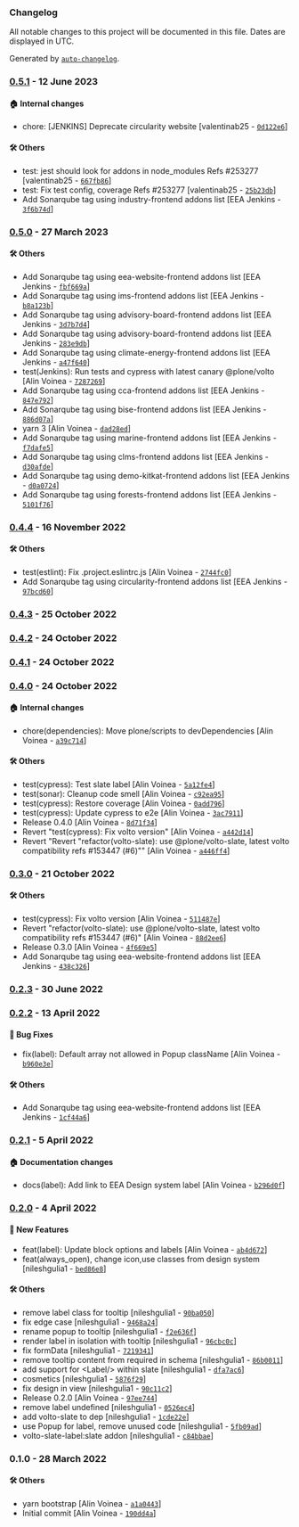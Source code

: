 ### Changelog

All notable changes to this project will be documented in this file. Dates are displayed in UTC.

Generated by [`auto-changelog`](https://github.com/CookPete/auto-changelog).

### [0.5.1](https://github.com/eea/volto-slate-label/compare/0.5.0...0.5.1) - 12 June 2023

#### :house: Internal changes

- chore: [JENKINS] Deprecate circularity website [valentinab25 - [`0d122e6`](https://github.com/eea/volto-slate-label/commit/0d122e663e43c46c3fced18727be0acd5a87c404)]

#### :hammer_and_wrench: Others

- test: jest should look for addons in node_modules Refs #253277 [valentinab25 - [`667fb86`](https://github.com/eea/volto-slate-label/commit/667fb860e064902b6db4efaffd3508217faec5cc)]
- test: Fix test config, coverage Refs #253277 [valentinab25 - [`25b23db`](https://github.com/eea/volto-slate-label/commit/25b23dbe1574ef332340593accee6c91157adcaf)]
- Add Sonarqube tag using industry-frontend addons list [EEA Jenkins - [`3f6b74d`](https://github.com/eea/volto-slate-label/commit/3f6b74d04eafec3cf0b46b781623f8b4d136c611)]
### [0.5.0](https://github.com/eea/volto-slate-label/compare/0.4.4...0.5.0) - 27 March 2023

#### :hammer_and_wrench: Others

- Add Sonarqube tag using eea-website-frontend addons list [EEA Jenkins - [`fbf669a`](https://github.com/eea/volto-slate-label/commit/fbf669ab11aab1ae0a5cb056a9f1dcbfef2459e2)]
- Add Sonarqube tag using ims-frontend addons list [EEA Jenkins - [`b8a123b`](https://github.com/eea/volto-slate-label/commit/b8a123bf98267d493ee5be52134719cde00eddee)]
- Add Sonarqube tag using advisory-board-frontend addons list [EEA Jenkins - [`3d7b7d4`](https://github.com/eea/volto-slate-label/commit/3d7b7d4ec275b8572fab5f45fc82dc00854ccede)]
- Add Sonarqube tag using advisory-board-frontend addons list [EEA Jenkins - [`283e9db`](https://github.com/eea/volto-slate-label/commit/283e9dbae39d3113066c3a5da7f3555c344f4a65)]
- Add Sonarqube tag using climate-energy-frontend addons list [EEA Jenkins - [`a47f640`](https://github.com/eea/volto-slate-label/commit/a47f6404717b2162fbb69c3bf2f1be5046397950)]
- test(Jenkins): Run tests and cypress with latest canary @plone/volto [Alin Voinea - [`7287269`](https://github.com/eea/volto-slate-label/commit/7287269bc4e718a6b66025e37bea024565bb7306)]
- Add Sonarqube tag using cca-frontend addons list [EEA Jenkins - [`847e792`](https://github.com/eea/volto-slate-label/commit/847e7928331e803e1c7b80aa662cfb21c3b2debb)]
- Add Sonarqube tag using bise-frontend addons list [EEA Jenkins - [`886d07a`](https://github.com/eea/volto-slate-label/commit/886d07a8b396e6b9810c378fbfd2dc8b7e3c9472)]
- yarn 3 [Alin Voinea - [`dad28ed`](https://github.com/eea/volto-slate-label/commit/dad28ed3f8225cda12ea1d8f059fe6b256fe6b5f)]
- Add Sonarqube tag using marine-frontend addons list [EEA Jenkins - [`f7dafe5`](https://github.com/eea/volto-slate-label/commit/f7dafe55c237813269e15a64f5c65bf4d3ea7519)]
- Add Sonarqube tag using clms-frontend addons list [EEA Jenkins - [`d30afde`](https://github.com/eea/volto-slate-label/commit/d30afde1b55457cabdcb51f016223d740ffb5518)]
- Add Sonarqube tag using demo-kitkat-frontend addons list [EEA Jenkins - [`d0a0724`](https://github.com/eea/volto-slate-label/commit/d0a0724848cd9c90f15747dba4ddffbe923b71b8)]
- Add Sonarqube tag using forests-frontend addons list [EEA Jenkins - [`5101f76`](https://github.com/eea/volto-slate-label/commit/5101f762987396651fb56504714a07754a8f76d0)]
### [0.4.4](https://github.com/eea/volto-slate-label/compare/0.4.3...0.4.4) - 16 November 2022

#### :hammer_and_wrench: Others

- test(estlint): Fix .project.eslintrc.js [Alin Voinea - [`2744fc0`](https://github.com/eea/volto-slate-label/commit/2744fc024024a9daae33607564e61141b2777c03)]
- Add Sonarqube tag using circularity-frontend addons list [EEA Jenkins - [`97bcd60`](https://github.com/eea/volto-slate-label/commit/97bcd60866db1c9f956871e183b98f6d79fbcdc6)]
### [0.4.3](https://github.com/eea/volto-slate-label/compare/0.4.2...0.4.3) - 25 October 2022

### [0.4.2](https://github.com/eea/volto-slate-label/compare/0.4.1...0.4.2) - 24 October 2022

### [0.4.1](https://github.com/eea/volto-slate-label/compare/0.4.0...0.4.1) - 24 October 2022

### [0.4.0](https://github.com/eea/volto-slate-label/compare/0.3.0...0.4.0) - 24 October 2022

#### :house: Internal changes

- chore(dependencies): Move plone/scripts to devDependencies [Alin Voinea - [`a39c714`](https://github.com/eea/volto-slate-label/commit/a39c714d55b0179594cd598912dcb27555dbda59)]

#### :hammer_and_wrench: Others

- test(cypress): Test slate label [Alin Voinea - [`5a12fe4`](https://github.com/eea/volto-slate-label/commit/5a12fe46b989af69e2ab8238b1c1d07bca097e31)]
- test(sonar): Cleanup code smell [Alin Voinea - [`c92ea95`](https://github.com/eea/volto-slate-label/commit/c92ea95af190b1a9b02328b1b9eb7326a01676e3)]
- test(cypress): Restore coverage [Alin Voinea - [`0add796`](https://github.com/eea/volto-slate-label/commit/0add79683f8fbbe4e975cdd27125cb7eed036757)]
- test(cypress): Update cypress to e2e [Alin Voinea - [`3ac7911`](https://github.com/eea/volto-slate-label/commit/3ac7911baa4f8fff5b1e4e2744227983923dfdde)]
- Release 0.4.0 [Alin Voinea - [`8d71f34`](https://github.com/eea/volto-slate-label/commit/8d71f34737b49f13e7276841ed35b1f609141723)]
- Revert "test(cypress): Fix volto version" [Alin Voinea - [`a442d14`](https://github.com/eea/volto-slate-label/commit/a442d1498a02c27900fbaad966ce7c4e19f4f167)]
- Revert "Revert "refactor(volto-slate): use @plone/volto-slate, latest volto compatibility refs #153447  (#6)"" [Alin Voinea - [`a446ff4`](https://github.com/eea/volto-slate-label/commit/a446ff4dfee906c03ef5a65861eeec8d3ce4b9e4)]
### [0.3.0](https://github.com/eea/volto-slate-label/compare/0.2.3...0.3.0) - 21 October 2022

#### :hammer_and_wrench: Others

- test(cypress): Fix volto version [Alin Voinea - [`511487e`](https://github.com/eea/volto-slate-label/commit/511487e39fdf88f2d32cff941c1c4bba19b2a6d6)]
- Revert "refactor(volto-slate): use @plone/volto-slate, latest volto compatibility refs #153447  (#6)" [Alin Voinea - [`88d2ee6`](https://github.com/eea/volto-slate-label/commit/88d2ee6390143c89a22fdebc8289dcd135f0e42f)]
- Release 0.3.0 [Alin Voinea - [`4f669e5`](https://github.com/eea/volto-slate-label/commit/4f669e538b962ea87a4b3a62a40b6e98c3a9adf2)]
- Add Sonarqube tag using eea-website-frontend addons list [EEA Jenkins - [`438c326`](https://github.com/eea/volto-slate-label/commit/438c3265df1676a63ecdb378592bb2a1d48bf223)]
### [0.2.3](https://github.com/eea/volto-slate-label/compare/0.2.2...0.2.3) - 30 June 2022

### [0.2.2](https://github.com/eea/volto-slate-label/compare/0.2.1...0.2.2) - 13 April 2022

#### :bug: Bug Fixes

- fix(label): Default array not allowed in Popup className [Alin Voinea - [`b960e3e`](https://github.com/eea/volto-slate-label/commit/b960e3ed2d34ccaa0d8f52c07df26bccbc722c8d)]

#### :hammer_and_wrench: Others

- Add Sonarqube tag using eea-website-frontend addons list [EEA Jenkins - [`1cf44a6`](https://github.com/eea/volto-slate-label/commit/1cf44a6b9c62fadc06d73ea6f787c4720fdd5a7c)]
### [0.2.1](https://github.com/eea/volto-slate-label/compare/0.2.0...0.2.1) - 5 April 2022

#### :house: Documentation changes

- docs(label): Add link to EEA Design system label [Alin Voinea - [`b296d0f`](https://github.com/eea/volto-slate-label/commit/b296d0f326d9a6a990a4d7c427eba4a0e3fddc0f)]

### [0.2.0](https://github.com/eea/volto-slate-label/compare/0.1.0...0.2.0) - 4 April 2022

#### :rocket: New Features

- feat(label): Update block options and labels [Alin Voinea - [`ab4d672`](https://github.com/eea/volto-slate-label/commit/ab4d67267ef37f3f3144ae883eb5f609ad183107)]
- feat(always_open), change icon,use classes from design system [nileshgulia1 - [`bed86e8`](https://github.com/eea/volto-slate-label/commit/bed86e8dc7652a233845adcb64aff656c9aec990)]

#### :hammer_and_wrench: Others

- remove label class for tooltip [nileshgulia1 - [`90ba050`](https://github.com/eea/volto-slate-label/commit/90ba0508214ed267fb35b4950ac9cf620d7fb580)]
- fix edge case [nileshgulia1 - [`9468a24`](https://github.com/eea/volto-slate-label/commit/9468a241bde542c2525947c570afe988bdc63871)]
- rename popup to tooltip [nileshgulia1 - [`f2e636f`](https://github.com/eea/volto-slate-label/commit/f2e636f4ea491efb4eaf8c50b2215fc94e26392e)]
- render label in isolation with tooltip [nileshgulia1 - [`96cbc0c`](https://github.com/eea/volto-slate-label/commit/96cbc0ce2981465eb69c52964afde22f983a9bae)]
- fix formData [nileshgulia1 - [`7219341`](https://github.com/eea/volto-slate-label/commit/721934117eb13f315e66f97d41cfc59a5b5602e3)]
- remove tooltip content from required in schema [nileshgulia1 - [`86b0011`](https://github.com/eea/volto-slate-label/commit/86b00117446680d9f5298cc6220372c956d3bbb4)]
- add support for &lt;Label/&gt; within slate [nileshgulia1 - [`dfa7ac6`](https://github.com/eea/volto-slate-label/commit/dfa7ac6e22d060c562984204f9f12ab71a747cce)]
- cosmetics [nileshgulia1 - [`5876f29`](https://github.com/eea/volto-slate-label/commit/5876f293809bc1cea370aa4003af4f8002ae1dbb)]
- fix design in view [nileshgulia1 - [`90c11c2`](https://github.com/eea/volto-slate-label/commit/90c11c27315d51c34883b1aa8172f71a23cc06c7)]
- Release 0.2.0 [Alin Voinea - [`97ee744`](https://github.com/eea/volto-slate-label/commit/97ee7440024819c0b8e943d15a81665bad4469f0)]
- remove label undefined [nileshgulia1 - [`0526ec4`](https://github.com/eea/volto-slate-label/commit/0526ec41491fe4930334e4e099a127ab556c4444)]
- add volto-slate to dep [nileshgulia1 - [`1cde22e`](https://github.com/eea/volto-slate-label/commit/1cde22e8ea10c5259e7b8cb6485205aa580c7c4d)]
- use Popup for label, remove unused code [nileshgulia1 - [`5fb09ad`](https://github.com/eea/volto-slate-label/commit/5fb09ad9b6c057c37d553a6b5160bd0c5afe49b9)]
- volto-slate-label:slate addon [nileshgulia1 - [`c84bbae`](https://github.com/eea/volto-slate-label/commit/c84bbaea930eec4646749379fa5e1832de460174)]
### 0.1.0 - 28 March 2022

#### :hammer_and_wrench: Others

- yarn bootstrap [Alin Voinea - [`a1a0443`](https://github.com/eea/volto-slate-label/commit/a1a0443a38c213fa5a7b980e4ac1237d2d31192e)]
- Initial commit [Alin Voinea - [`190dd4a`](https://github.com/eea/volto-slate-label/commit/190dd4ab6ef74a24cfb19af4d6eb6f76c32aca47)]
